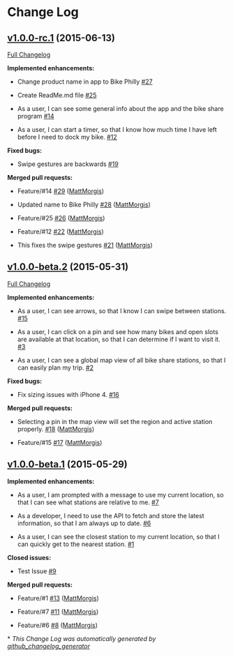 # Change Log

## [v1.0.0-rc.1](https://github.com/RappidDevelopment/PhillyBikeShare-iOS/tree/v1.0.0-rc.1) (2015-06-13)

[Full Changelog](https://github.com/RappidDevelopment/PhillyBikeShare-iOS/compare/v1.0.0-beta.2...v1.0.0-rc.1)

**Implemented enhancements:**

- Change product name in app to Bike Philly [\#27](https://github.com/RappidDevelopment/PhillyBikeShare-iOS/issues/27)

- Create ReadMe.md file [\#25](https://github.com/RappidDevelopment/PhillyBikeShare-iOS/issues/25)

- As a user, I can see some general info about the app and the bike share program [\#14](https://github.com/RappidDevelopment/PhillyBikeShare-iOS/issues/14)

- As a user, I can start a timer, so that I know how much time I have left before I need to dock my bike.  [\#12](https://github.com/RappidDevelopment/PhillyBikeShare-iOS/issues/12)

**Fixed bugs:**

- Swipe gestures are backwards [\#19](https://github.com/RappidDevelopment/PhillyBikeShare-iOS/issues/19)

**Merged pull requests:**

- Feature/\#14 [\#29](https://github.com/RappidDevelopment/PhillyBikeShare-iOS/pull/29) ([MattMorgis](https://github.com/MattMorgis))

- Updated name to Bike Philly [\#28](https://github.com/RappidDevelopment/PhillyBikeShare-iOS/pull/28) ([MattMorgis](https://github.com/MattMorgis))

- Feature/\#25 [\#26](https://github.com/RappidDevelopment/PhillyBikeShare-iOS/pull/26) ([MattMorgis](https://github.com/MattMorgis))

- Feature/\#12 [\#22](https://github.com/RappidDevelopment/PhillyBikeShare-iOS/pull/22) ([MattMorgis](https://github.com/MattMorgis))

- This fixes the swipe gestures [\#21](https://github.com/RappidDevelopment/PhillyBikeShare-iOS/pull/21) ([MattMorgis](https://github.com/MattMorgis))

## [v1.0.0-beta.2](https://github.com/RappidDevelopment/PhillyBikeShare-iOS/tree/v1.0.0-beta.2) (2015-05-31)

[Full Changelog](https://github.com/RappidDevelopment/PhillyBikeShare-iOS/compare/v1.0.0-beta.1...v1.0.0-beta.2)

**Implemented enhancements:**

- As a user, I can see arrows, so that I know I can swipe between stations.  [\#15](https://github.com/RappidDevelopment/PhillyBikeShare-iOS/issues/15)

- As a user, I can click on a pin and see how many bikes and open slots are available at that location, so that I can determine if I want to visit it. [\#3](https://github.com/RappidDevelopment/PhillyBikeShare-iOS/issues/3)

- As a user, I can see a global map view of all bike share stations, so that I can easily plan my trip. [\#2](https://github.com/RappidDevelopment/PhillyBikeShare-iOS/issues/2)

**Fixed bugs:**

- Fix sizing issues with iPhone 4. [\#16](https://github.com/RappidDevelopment/PhillyBikeShare-iOS/issues/16)

**Merged pull requests:**

- Selecting a pin in the map view will set the region and active station properly. [\#18](https://github.com/RappidDevelopment/PhillyBikeShare-iOS/pull/18) ([MattMorgis](https://github.com/MattMorgis))

- Feature/\#15 [\#17](https://github.com/RappidDevelopment/PhillyBikeShare-iOS/pull/17) ([MattMorgis](https://github.com/MattMorgis))

## [v1.0.0-beta.1](https://github.com/RappidDevelopment/PhillyBikeShare-iOS/tree/v1.0.0-beta.1) (2015-05-29)

**Implemented enhancements:**

- As a user, I am prompted with a message to use my current location, so that I can see what stations are relative to me. [\#7](https://github.com/RappidDevelopment/PhillyBikeShare-iOS/issues/7)

- As a developer, I need to use the API to fetch and store the latest information, so that I am always up to date. [\#6](https://github.com/RappidDevelopment/PhillyBikeShare-iOS/issues/6)

- As a user, I can see the closest station to my current location, so that I can quickly get to the nearest station. [\#1](https://github.com/RappidDevelopment/PhillyBikeShare-iOS/issues/1)

**Closed issues:**

- Test Issue [\#9](https://github.com/RappidDevelopment/PhillyBikeShare-iOS/issues/9)

**Merged pull requests:**

- Feature/\#1 [\#13](https://github.com/RappidDevelopment/PhillyBikeShare-iOS/pull/13) ([MattMorgis](https://github.com/MattMorgis))

- Feature/\#7 [\#11](https://github.com/RappidDevelopment/PhillyBikeShare-iOS/pull/11) ([MattMorgis](https://github.com/MattMorgis))

- Feature/\#6 [\#8](https://github.com/RappidDevelopment/PhillyBikeShare-iOS/pull/8) ([MattMorgis](https://github.com/MattMorgis))



\* *This Change Log was automatically generated by [github_changelog_generator](https://github.com/skywinder/Github-Changelog-Generator)*